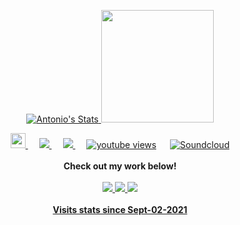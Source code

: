 <p align="center">
  <a href="https://github.com/metantonio" class="rich-diff-level-one">
    <img src="https://github-readme-stats.vercel.app/api?username=metantonio&show_icons=true&theme=dark" alt="Antonio's Stats" >
  <img height="180em" src="https://github-readme-stats.vercel.app/api/top-langs/?username=metantonio&exclude_repo=KNN-Image-Classification&show_icons=true&hide_border=false&layout=compact&langs_count=8&theme=dark"/>
  </a>
  
</p>

<p align="center">
  <a href="https://dev.to/metantonio">
    <img src="https://svgur.com/i/TKs.svg" width="24px"/>
  </a>
  &emsp;
  <a href= "https://instagram.com/metantonio">
    <img src="https://badges.aleen42.com/src/instagram.svg"/>
  </a>
  &emsp;
  <a href="https://linkedin.com/in/metantonio">
    <img src="https://img.shields.io/badge/LinkedIn-0077B5?style=for-the-badge&logo=linkedin&logoColor=white"/>
  </a>
  &emsp;
  <a href="https://www.youtube.com/metantonio">
      <img alt="youtube views" title="YouTube views" src="https://img.shields.io/youtube/channel/subscribers/UC65ksYjdenCfaTriVznWs2Q?style=social"/></a>
   &emsp;
  <a href="https://soundcloud.com/metantonio">
      <img alt="Soundcloud" title="Soundcloud" src="https://badges.aleen42.com/src/soundcloud.svg"/></a>
  <br><br>
  <strong>Check out my work below!</strong>
  <br><br>
  <a href="https://github.com/metantonio">
    <img src="https://badges.pufler.dev/years/metantonio?style=flat-square&color=black&logo=github&a=0">
  </a>
<a href="https://github.com/metantonio">
     <img src="https://badges.pufler.dev/visits/metantonio/metantonio?style=flat-square&color=black&logo=github&a=0">
  </a>
  <a href="https://github.com/metantonio?tab=repositories">
    <img src="https://badges.pufler.dev/repos/metantonio?style=flat-square&color=black&logo=github&a=0">
 <br><br>
  <strong>Visits stats since Sept-02-2021</strong>
  <br><br>
</p>